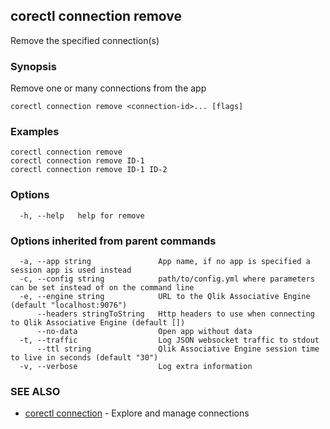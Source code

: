 ## corectl connection remove

Remove the specified connection(s)

### Synopsis

Remove one or many connections from the app

```
corectl connection remove <connection-id>... [flags]
```

### Examples

```
corectl connection remove
corectl connection remove ID-1
corectl connection remove ID-1 ID-2
```

### Options

```
  -h, --help   help for remove
```

### Options inherited from parent commands

```
  -a, --app string               App name, if no app is specified a session app is used instead
  -c, --config string            path/to/config.yml where parameters can be set instead of on the command line
  -e, --engine string            URL to the Qlik Associative Engine (default "localhost:9076")
      --headers stringToString   Http headers to use when connecting to Qlik Associative Engine (default [])
      --no-data                  Open app without data
  -t, --traffic                  Log JSON websocket traffic to stdout
      --ttl string               Qlik Associative Engine session time to live in seconds (default "30")
  -v, --verbose                  Log extra information
```

### SEE ALSO

* [corectl connection](corectl_connection.md)	 - Explore and manage connections

